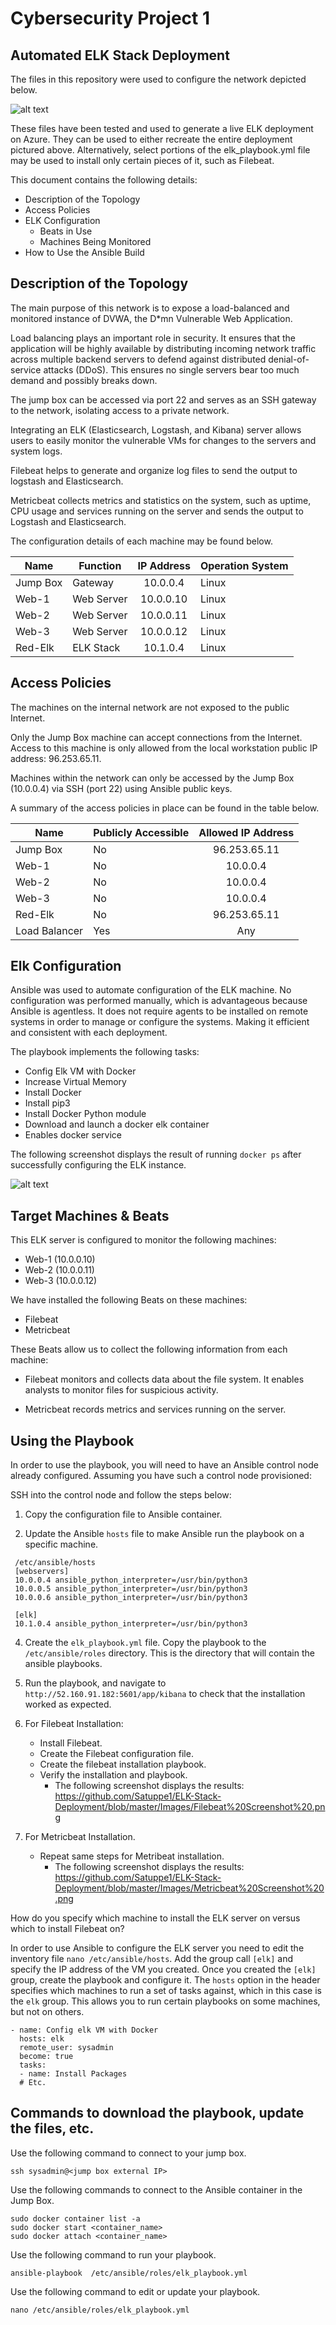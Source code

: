 # Cybersecurity Project 1
## Automated ELK Stack Deployment

The files in this repository were used to configure the network depicted below.

![alt text](https://github.com/Satuppe1/ELK-Stack-Deployment/blob/master/Diagrams/Red-Team%20Network%20Diagram.png)

These files have been tested and used to generate a live ELK deployment on Azure. They can be used to either recreate the entire deployment pictured above. Alternatively, select portions of the elk_playbook.yml file may be used to install only certain pieces of it, such as Filebeat.

This document contains the following details:
- Description of the Topology
- Access Policies
- ELK Configuration
  - Beats in Use
  - Machines Being Monitored
- How to Use the Ansible Build

## Description of the Topology  

The main purpose of this network is to expose a load-balanced and monitored instance of DVWA, the D*mn Vulnerable Web Application.

Load balancing plays an important role in security.  It ensures that the application will be highly available by distributing incoming network traffic across multiple backend servers to defend against distributed denial-of-service attacks (DDoS).  This ensures no single servers bear too much demand and possibly breaks down. 

The jump box can be accessed via port 22 and serves as an SSH gateway to the network, isolating access to a private network.

Integrating an ELK (Elasticsearch, Logstash, and Kibana) server allows users to easily monitor the vulnerable VMs for changes to the servers and system logs.

Filebeat helps to generate and organize log files to send the output to logstash and Elasticsearch.

Metricbeat collects metrics and statistics on the system, such as uptime, CPU usage and services running on the server and sends the output to Logstash and Elasticsearch.

The configuration details of each machine may be found below.

| Name     | Function   | IP Address | Operation System |
|----------|------------|:----------:|------------------|
| Jump Box | Gateway    | 10.0.0.4   | Linux            |
| Web-1    | Web Server | 10.0.0.10  | Linux            |
| Web-2    | Web Server | 10.0.0.11  | Linux            |
| Web-3    | Web Server | 10.0.0.12  | Linux            |
| Red-Elk  | ELK Stack  | 10.1.0.4   | Linux            |

## Access Policies

The machines on the internal network are not exposed to the public Internet. 

Only the Jump Box machine can accept connections from the Internet. Access to this machine is only allowed from the local workstation public IP address: 96.253.65.11.

Machines within the network can only be accessed by the Jump Box (10.0.0.4) via SSH (port 22) using Ansible public keys.

A summary of the access policies in place can be found in the table below.

| Name          | Publicly Accessible | Allowed IP Address |
|---------------|---------------------|:------------------:|
| Jump Box      | No                  | 96.253.65.11       |
| Web-1         | No                  | 10.0.0.4           |
| Web-2         | No                  | 10.0.0.4           |
| Web-3         | No                  | 10.0.0.4           |
| Red-Elk       | No                  | 96.253.65.11       |
| Load Balancer | Yes                 | Any                |

## Elk Configuration

Ansible was used to automate configuration of the ELK machine. No configuration was performed manually, which is advantageous because Ansible is agentless. It does not require agents to be installed on remote systems in order to manage or configure the systems.  Making it efficient and consistent with each deployment.  

The playbook implements the following tasks:
- Config Elk VM with Docker
- Increase Virtual Memory
- Install Docker
- Install pip3
- Install Docker Python module
- Download and launch a docker elk container
- Enables docker service

The following screenshot displays the result of running `docker ps` after successfully configuring the ELK instance.



![alt text](https://github.com/Satuppe1/ELK-Stack-Deployment/blob/master/Images/Docker%20ps%20Screenshot.png)

## Target Machines & Beats

This ELK server is configured to monitor the following machines:
- Web-1 (10.0.0.10)
- Web-2 (10.0.0.11)
- Web-3 (10.0.0.12)

We have installed the following Beats on these machines:
- Filebeat
- Metricbeat

These Beats allow us to collect the following information from each machine:

- Filebeat monitors and collects data about the file system.  It enables analysts to monitor files for suspicious activity.

- Metricbeat records metrics and services running on the server.

## Using the Playbook

In order to use the playbook, you will need to have an Ansible control node already configured. Assuming you have such a control node provisioned: 

SSH into the control node and follow the steps below:
  1. Copy the configuration file to Ansible container.

  2. Update the Ansible `hosts` file to make Ansible run the playbook on a specific machine.

```
 /etc/ansible/hosts
 [webservers]
 10.0.0.4 ansible_python_interpreter=/usr/bin/python3
 10.0.0.5 ansible_python_interpreter=/usr/bin/python3
 10.0.0.6 ansible_python_interpreter=/usr/bin/python3

 [elk]
 10.1.0.4 ansible_python_interpreter=/usr/bin/python3
```
   4. Create the `elk_playbook.yml` file.  Copy the playbook to the `/etc/ansible/roles` directory.  This is the directory that will contain the ansible playbooks.

   5. Run the playbook, and navigate to `http://52.160.91.182:5601/app/kibana` to check that the installation worked as expected.

   6. For Filebeat Installation:
      - Install Filebeat.
      - Create the Filebeat configuration file.
      - Create the filebeat installation playbook.
      - Verify the installation and playbook.
          - The following screenshot displays the results: https://github.com/Satuppe1/ELK-Stack-Deployment/blob/master/Images/Filebeat%20Screenshot%20.png
   7.  For Metricbeat Installation.
       - Repeat same steps for Metribeat installation.
         - The following screenshot displays the results: https://github.com/Satuppe1/ELK-Stack-Deployment/blob/master/Images/Metricbeat%20Screenshot%20.png
       
How do you specify which machine to install the ELK server on versus which to install Filebeat on?

In order to use Ansible to configure the ELK server you need to edit the inventory file `nano /etc/ansible/hosts`.  Add the group call `[elk]` and specify the IP address of the VM you created.  Once you created the `[elk]` group,  create the playbook and configure it.  The `hosts` option in the header specifies which machines to run a set of tasks against, which in this case is the `elk` group.  This allows you to run certain playbooks on some machines, but not on others.

```---
- name: Config elk VM with Docker
  hosts: elk
  remote_user: sysadmin
  become: true
  tasks:
  - name: Install Packages
  # Etc.
```  

## Commands to download the playbook, update the files, etc.

Use the following command to connect to your jump box.
```
ssh sysadmin@<jump box external IP>
```
Use the following commands to connect to the Ansible container in the Jump Box.
```
sudo docker container list -a
sudo docker start <container_name>
sudo docker attach <container_name>
```
Use the following command to run your playbook.
```	
ansible-playbook  /etc/ansible/roles/elk_playbook.yml
```
Use the following command to edit or update your playbook.
```
nano /etc/ansible/roles/elk_playbook.yml
``` 



	

